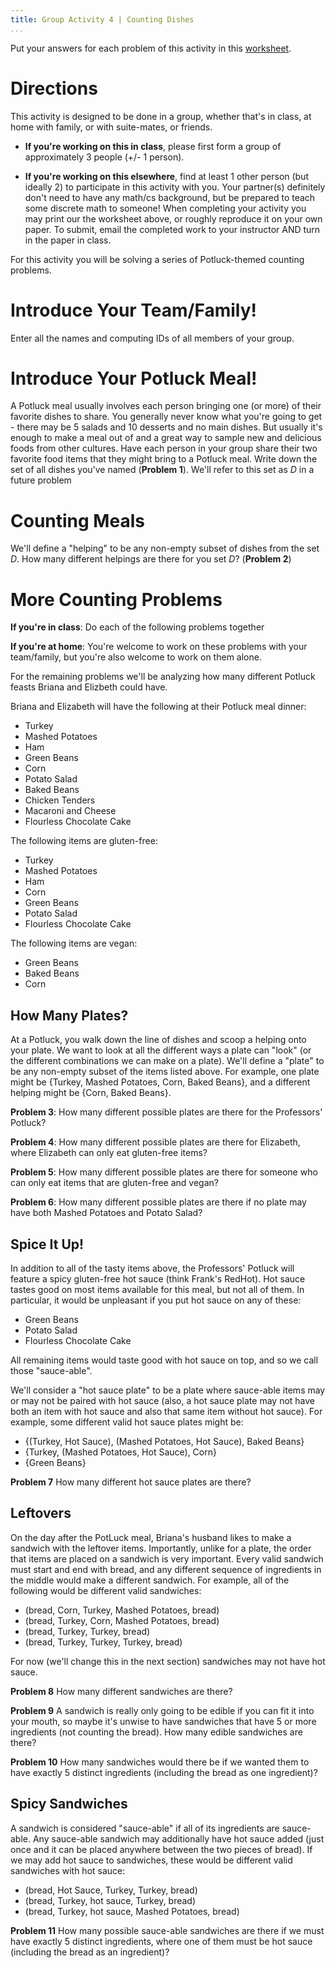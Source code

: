 ```yaml
---
title: Group Activity 4 | Counting Dishes
...
```


Put your answers for each problem of this activity in this [worksheet](/files/group4.pdf).

# Directions

This activity is designed to be done in a group, whether that's in class, at home with family, or with suite-mates, or friends. 

- **If you're working on this in class**, please first form a group of approximately 3 people (+/- 1 person). 

- **If you're working on this elsewhere**, find at least 1 other person (but ideally 2) to participate in this activity with you. Your partner(s) definitely don't need to have any math/cs background, but be prepared to teach some discrete math to someone! When completing your activity you may print our the worksheet above, or roughly reproduce it on your own paper. To submit, email the completed work to your instructor AND turn in the paper in class.

For this activity you will be solving a series of Potluck-themed counting problems.


# Introduce Your Team/Family!

Enter all the names and computing IDs of all members of your group. 

# Introduce Your Potluck Meal!

A Potluck meal usually involves each person bringing one (or more) of their favorite dishes to share. You generally never know what you're going to get - there may be 5 salads and 10 desserts and no main dishes. But usually it's enough to make a meal out of and a great way to sample new and delicious foods from other cultures.
Have each person in your group share their two favorite food items that they might bring to a Potluck meal. Write down the set of all dishes you've named (**Problem 1**). We'll refer to this set as $D$ in a future problem


# Counting Meals

We'll define a "helping" to be any non-empty subset of dishes from the set $D$. How many different helpings are there for you set $D$? (**Problem 2**)


# More Counting Problems

**If you're in class**: Do each of the following problems together

**If you're at home**: You're welcome to work on these problems with your team/family, but you're also welcome to work on them alone.

For the remaining problems we'll be analyzing how many different Potluck feasts Briana and Elizbeth could have.

Briana and Elizabeth will have the following at their Potluck meal dinner:

- Turkey
- Mashed Potatoes
- Ham
- Green Beans
- Corn
- Potato Salad
- Baked Beans
- Chicken Tenders
- Macaroni and Cheese
- Flourless Chocolate Cake

The following items are gluten-free:

- Turkey
- Mashed Potatoes
- Ham
- Corn
- Green Beans
- Potato Salad
- Flourless Chocolate Cake

The following items are vegan:

- Green Beans
- Baked Beans
- Corn


## How Many Plates?

At a Potluck, you walk down the line of dishes and scoop a helping onto your plate. We want to look at all the different ways a plate can "look" (or the different combinations we can make on a plate). We'll define a "plate" to be any non-empty subset of the items listed above. For example, one plate might be {Turkey, Mashed Potatoes, Corn, Baked Beans}, and a different helping might be {Corn, Baked Beans}. 

**Problem 3**: How many different possible plates are there for the Professors' Potluck?

**Problem 4**: How many different possible plates are there for Elizabeth, where Elizabeth can only eat gluten-free items?

**Problem 5**: How many different possible plates are there for someone who can only eat items that are gluten-free and vegan?

**Problem 6**: How many different possible plates are there if no plate may have both Mashed Potatoes and Potato Salad?

## Spice It Up!

In addition to all of the tasty items above, the Professors' Potluck will feature a spicy gluten-free hot sauce (think Frank's RedHot). Hot sauce tastes good on most items available for this meal, but not all of them. In particular, it would be unpleasant if you put hot sauce on any of these:

- Green Beans
- Potato Salad
- Flourless Chocolate Cake

All remaining items would taste good with hot sauce on top, and so we call those "sauce-able".

We'll consider a "hot sauce plate" to be a plate where sauce-able items may or may not be paired with hot sauce (also, a hot sauce plate may not have both an item with hot sauce and also that same item without hot sauce). For example, some different valid hot sauce plates might be:

- {(Turkey, Hot Sauce), (Mashed Potatoes, Hot Sauce), Baked Beans}
- {Turkey, (Mashed Potatoes, Hot Sauce), Corn}
- {Green Beans}

**Problem 7** How many different hot sauce plates are there?


## Leftovers

On the day after the PotLuck meal, Briana's husband likes to make a sandwich with the leftover items. Importantly, unlike for a plate, the order that items are placed on a sandwich is very important. Every valid sandwich must start and end with bread, and any different sequence of ingredients in the middle would make a different sandwich. For example, all of the following would be different valid sandwiches:

- (bread, Corn, Turkey, Mashed Potatoes, bread)
- (bread, Turkey, Corn, Mashed Potatoes, bread)
- (bread, Turkey, Turkey, bread)
- (bread, Turkey, Turkey, Turkey, bread)

For now (we'll change this in the next section) sandwiches may not have hot sauce.

**Problem 8** How many different sandwiches are there?

**Problem 9** A sandwich is really only going to be edible if you can fit it into your mouth, so maybe it's unwise to have sandwiches that have 5 or more ingredients (not counting the bread). How many edible sandwiches are there?

**Problem 10** How many sandwiches would there be if we wanted them to have exactly 5 distinct ingredients (including the bread as one ingredient)?


## Spicy Sandwiches

A sandwich is considered "sauce-able" if all of its ingredients are sauce-able. Any sauce-able sandwich may additionally have hot sauce added (just once and it can be placed anywhere between the two pieces of bread). If we may add hot sauce to sandwiches, these would be different valid sandwiches with hot sauce:

- (bread, Hot Sauce, Turkey, Turkey, bread)
- (bread, Turkey, hot sauce, Turkey, bread)
- (bread, Turkey, hot sauce, Mashed Potatoes, bread)

**Problem 11** How many possible sauce-able sandwiches are there if we must have exactly 5 distinct ingredients, where one of them must be hot sauce (including the bread as an ingredient)?
